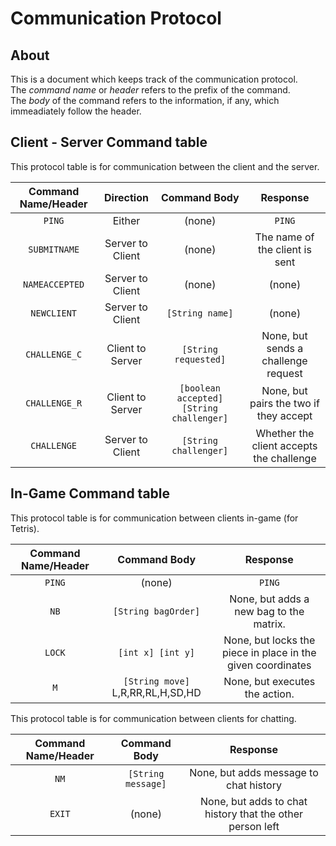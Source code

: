 # Communication Protocol  
## About  
This is a document which keeps track of the communication protocol.    
The _command name_ or _header_ refers to the prefix of the command.  
The _body_ of the command refers to the information, if any, which immeadiately follow the header.  
  
## Client - Server Command table  
This protocol table is for communication between the client and the server.  

|Command Name/Header|Direction       |Command Body                            |Response                                |
|:-----------------:|:--------------:|:--------------------------------------:|:--------------------------------------:|
|`PING`             |Either          |(none)                                  |`PING`                                  |
|`SUBMITNAME`       |Server to Client|(none)                                  |The name of the client is sent          |
|`NAMEACCEPTED`     |Server to Client|(none)                                  |(none)                                  |
|`NEWCLIENT`        |Server to Client|`[String name]`                         |(none)                                  |
|`CHALLENGE_C`      |Client to Server|`[String requested]`                    |None, but sends a challenge request     |
|`CHALLENGE_R`      |Client to Server|`[boolean accepted] [String challenger]`|None, but pairs the two if they accept  |
|`CHALLENGE`        |Server to Client|`[String challenger]`                   |Whether the client accepts the challenge|

## In-Game Command table  
This protocol table is for communication between clients in-game (for Tetris).  

|Command Name/Header|Command Body                     |Response                                                   |
|:-----------------:|:-------------------------------:|:---------------------------------------------------------:|
|`PING`             |(none)                           |`PING`                                                     |
|`NB`               |`[String bagOrder]`              |None, but adds a new bag to the matrix.                    |
|`LOCK`             |`[int x] [int y]`                |None, but locks the piece in place in the given coordinates|
|`M`                |`[String move]` L,R,RR,RL,H,SD,HD|None, but executes the action.                             |
  
This protocol table is for communication between clients for chatting.  
  
|Command Name/Header|Command Body      |Response                                                 |
|:-----------------:|:----------------:|:-------------------------------------------------------:|
|`NM`               |`[String message]`|None, but adds message to chat history                   |
|`EXIT`             |(none)            |None, but adds to chat history that the other person left|
